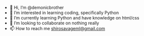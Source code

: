 - 👋 Hi, I’m @demonicbrother
- 👀 I’m interested in learning coding, specifically Python
- 🌱 I’m currently learning Python and have knowledge on html/css
- 💞️ I’m looking to collaborate on nothing really
- 📫 How to reach me shirosavageml@gmail.com

<!---
demonicbrother/demonicbrother is a ✨ special ✨ repository because its `README.md` (this file) appears on your GitHub profile.
You can click the Preview link to take a look at your changes.
--->
